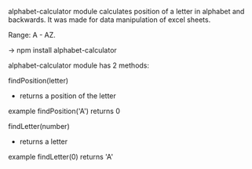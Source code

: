 alphabet-calculator module calculates position of a letter in alphabet and backwards. It was made for data manipulation of excel sheets. 

Range: A - AZ.

-> npm install alphabet-calculator

alphabet-calculator module has 2 methods:

findPosition(letter)
- returns a position of the letter

example
findPosition('A') returns 0


findLetter(number)
- returns a letter

example
findLetter(0) returns 'A'